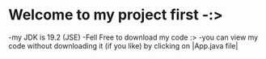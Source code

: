 # Welcome to my project first -:>
-my JDK is 19.2 (JSE)
-Fell Free to download my code :>
-you can view my code without downloading it  (if you like)  by clicking on  |App.java file| 

